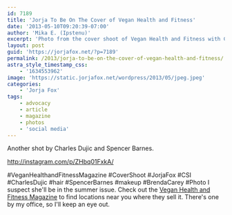 ```yaml
---
id: 7189
title: 'Jorja To Be On The Cover of Vegan Health and Fitness'
date: '2013-05-10T09:20:39-07:00'
author: 'Mika E. (Ipstenu)'
excerpt: 'Photo from the cover shoot of Vegan Health and Fitness with Charles Dujic and Spencer Barnes. And Jorja. Of course.'
layout: post
guid: 'https://jorjafox.net/?p=7189'
permalink: /2013/jorja-to-be-on-the-cover-of-vegan-health-and-fitness/
astra_style_timestamp_css:
    - '1634553962'
image: 'https://static.jorjafox.net/wordpress/2013/05/jpeg.jpeg'
categories:
    - 'Jorja Fox'
tags:
    - advocacy
    - article
    - magazine
    - photos
    - 'social media'
---
```


Another shot by Charles Dujic and Spencer Barnes.

http://instagram.com/p/ZHbq01FxkA/

#VeganHealthandFitnessMagazine #CoverShoot #JorjaFox #CSI #CharlesDujic #hair #SpencerBarnes #makeup #BrendaCarey #Photo</blockquote>
I suspect she'll be in the summer issue. Check out the <a href="http://www.veganhealthandfitnessmag.com/">Vegan Health and Fitness Magazine</a> to find locations near you where they sell it. There's one by my office, so I'll keep an eye out.
